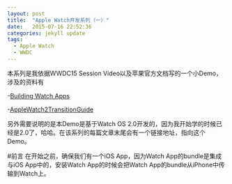 ```yaml
---
layout: post
title:  "Apple Watch开发系列（一）"
date:   2015-07-16 22:52:36
categories: jekyll update
tags:
  - Apple Watch
  - WWDC
---
```


本系列是我依据WWDC15 Session Video以及苹果官方文档写的一个小Demo，涉及的资料有

-[Building Watch Apps](https://developer.apple.com/videos/wwdc/2015/?id=108)

-[AppleWatch2TransitionGuide](https://developer.apple.com/library/prerelease/watchos/documentation/General/Conceptual/AppleWatch2TransitionGuide/index.html)

另外需要说明的是本Demo是基于Watch OS 2.0开发的，因为我开始学的时候已经是2.0了，哈哈。在该系列的每篇文章末尾会有一个链接地址，指向这个Demo。

#前言
在开始之前，确保我们有一个iOS App，因为Watch App的bundle是集成与iOS App中的，安装Watch App的时候会把Watch App的bundle从iPhone中传输到Watch上。






